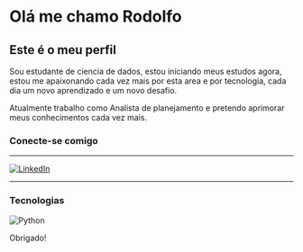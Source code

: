 
# Olá me chamo Rodolfo

## Este é o meu perfil

Sou estudante de ciencia de dados, estou iniciando meus estudos agora, estou me apaixonando cada vez mais por esta area e por tecnologia, cada dia um novo aprendizado e um novo desafio.

Atualmente trabalho como Analista de planejamento e pretendo aprimorar meus conhecimentos cada vez mais.

### Conecte-se comigo
---
[![LinkedIn](https://img.shields.io/badge/LinkedIn-000?style=for-the-badge&logo=linkedin&logoColor=0E76A8)](https://www.linkedin.com/in/rodolfo-bastos-900365b4/)


---
### Tecnologias
![Python](https://img.shields.io/badge/Python-000?style=for-the-badge&logo=python)


Obrigado!